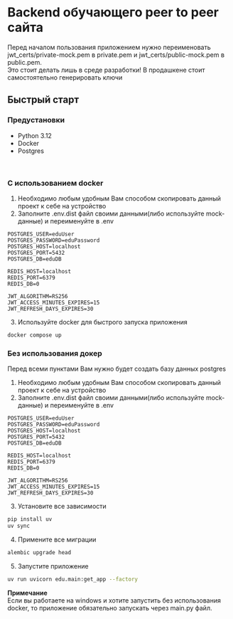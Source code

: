 # Backend обучающего peer to peer сайта

Перед началом пользования приложением нужно переименовать jwt_certs/private-mock.pem в private.pem и jwt_certs/public-mock.pem в public.pem.<br>
Это стоит делать лишь в среде разработки! В продашкене стоит самостоятельно генерировать ключи

## Быстрый старт

### Предустановки
- Python 3.12
- Docker
- Postgres
<br>

### С использованием docker
1. Необходимо любым удобным Вам способом скопировать данный проект к себе на устройство
2. Заполните .env.dist файл своими данными(либо используйте mock-данные) и переименуйте в .env
```dotenv
POSTGRES_USER=eduUser
POSTGRES_PASSWORD=eduPassword
POSTGRES_HOST=localhost
POSTGRES_PORT=5432
POSTGRES_DB=eduDB

REDIS_HOST=localhost
REDIS_PORT=6379
REDIS_DB=0

JWT_ALGORITHM=RS256
JWT_ACCESS_MINUTES_EXPIRES=15
JWT_REFRESH_DAYS_EXPIRES=30
```
3. Используйте docker для быстрого запуска приложения
```bash
docker compose up
```

### Без использования докер

Перед всеми пунктами Вам нужно будет создать базу данных postgres

1. Необходимо любым удобным Вам способом скопировать данный проект к себе на устройство
2. Заполните .env.dist файл своими данными(либо используйте mock-данные) и переименуйте в .env
```dotenv
POSTGRES_USER=eduUser
POSTGRES_PASSWORD=eduPassword
POSTGRES_HOST=localhost
POSTGRES_PORT=5432
POSTGRES_DB=eduDB

REDIS_HOST=localhost
REDIS_PORT=6379
REDIS_DB=0

JWT_ALGORITHM=RS256
JWT_ACCESS_MINUTES_EXPIRES=15
JWT_REFRESH_DAYS_EXPIRES=30
```
3. Установите все зависимости
```bash
pip install uv
uv sync
```
4. Примените все миграции
```bash
alembic upgrade head
```
5. Запустите приложение
```bash
uv run uvicorn edu.main:get_app --factory
```

**Примечание** <br> 
Если вы работаете на windows и хотите запустить без использования docker, 
то приложение обязательно запускать через main.py файл. 